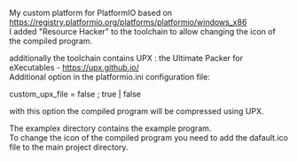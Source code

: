 My custom platform for PlatformIO based on https://registry.platformio.org/platforms/platformio/windows_x86 <br>
I added "Resource Hacker" to the toolchain to allow changing the icon of the compiled program.<br>

additionally the toolchain contains UPX : the Ultimate Packer for eXecutables - https://upx.github.io/<br>
Additional option in the platformio.ini configuration file:<br>

custom_upx_file = false ; true | false<br>

with this option the compiled program will be compressed using UPX.<br>

The examplex directory contains the example program.<br>
To change the icon of the compiled program you need to add the dafault.ico file to the main project directory.
